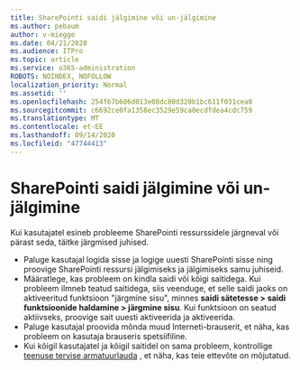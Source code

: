```yaml
---
title: SharePointi saidi jälgimine või un-jälgimine
ms.author: pebaum
author: v-miegge
ms.date: 04/21/2020
ms.audience: ITPro
ms.topic: article
ms.service: o365-administration
ROBOTS: NOINDEX, NOFOLLOW
localization_priority: Normal
ms.assetid: ''
ms.openlocfilehash: 254f67b606d013e08dc80d320b1bc611f031cea0
ms.sourcegitcommit: c6692ce0fa1358ec3529e59ca0ecdfdea4cdc759
ms.translationtype: MT
ms.contentlocale: et-EE
ms.lasthandoff: 09/14/2020
ms.locfileid: "47744413"
---
```

# <a name="follow-or-un-follow-a-sharepoint-site"></a>SharePointi saidi jälgimine või un-jälgimine

Kui kasutajatel esineb probleeme SharePointi ressurssidele järgneval või pärast seda, täitke järgmised juhised.

* Paluge kasutajal logida sisse ja logige uuesti SharePointi sisse ning proovige SharePointi ressursi jälgimiseks ja jälgimiseks samu juhiseid.
* Määratlege, kas probleem on kindla saidi või kõigi saitidega. Kui probleem ilmneb teatud saitidega, siis veenduge, et selle saidi jaoks on aktiveeritud funktsioon "järgmine sisu", minnes **saidi sätetesse > saidi funktsioonide haldamine > järgmine sisu**. Kui funktsioon on seatud aktiivseks, proovige sait uuesti aktiveerida ja aktiveerida.
* Paluge kasutajal proovida mõnda muud Interneti-brauserit, et näha, kas probleem on kasutaja brauseris spetsiifiline.
* Kui kõigil kasutajatel ja kõigil saitidel on sama probleem, kontrollige [teenuse tervise armatuurlauda](https://admin.microsoft.com/AdminPortal/Home#/servicehealth) , et näha, kas teie ettevõte on mõjutatud.
